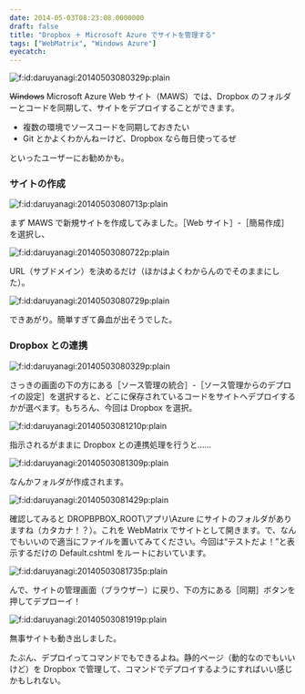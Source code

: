 ```yaml
---
date: 2014-05-03T08:23:08.0000000
draft: false
title: "Dropbox ＋ Microsoft Azure でサイトを管理する"
tags: ["WebMatrix", "Windows Azure"]
eyecatch: 
---
```

<p><span itemscope itemtype="http://schema.org/Photograph"><img src="20140503080329.png" alt="f:id:daruyanagi:20140503080329p:plain" title="f:id:daruyanagi:20140503080329p:plain" class="hatena-fotolife" itemprop="image"></span></p><p><del>Windows</del> Microsoft Azure Web サイト（MAWS）では、Dropbox のフォルダーとコードを同期して、サイトをデプロイすることができます。</p>

<ul>
<li>複数の環境でソースコードを同期しておきたい</li>
<li>Git とかよくわかんねーけど、Dropbox なら毎日使ってるぜ</li>
</ul><p>といったユーザーにお勧めかも。</p>

<div class="section">
<h3>サイトの作成</h3>
<p><span itemscope itemtype="http://schema.org/Photograph"><img src="20140503080713.png" alt="f:id:daruyanagi:20140503080713p:plain" title="f:id:daruyanagi:20140503080713p:plain" class="hatena-fotolife" itemprop="image"></span></p><p>まず MAWS で新規サイトを作成してみました。［Web サイト］-［簡易作成］を選択し、</p><p><span itemscope itemtype="http://schema.org/Photograph"><img src="20140503080722.png" alt="f:id:daruyanagi:20140503080722p:plain" title="f:id:daruyanagi:20140503080722p:plain" class="hatena-fotolife" itemprop="image"></span></p><p>URL（サブドメイン）を決めるだけ（ほかはよくわからんのでそのままにした）。</p><p><span itemscope itemtype="http://schema.org/Photograph"><img src="20140503080729.png" alt="f:id:daruyanagi:20140503080729p:plain" title="f:id:daruyanagi:20140503080729p:plain" class="hatena-fotolife" itemprop="image"></span></p><p>できあがり。簡単すぎて鼻血が出そうでした。</p>

</div>
<div class="section">
<h3>Dropbox との連携</h3>
<p><span itemscope itemtype="http://schema.org/Photograph"><img src="20140503080329.png" alt="f:id:daruyanagi:20140503080329p:plain" title="f:id:daruyanagi:20140503080329p:plain" class="hatena-fotolife" itemprop="image"></span></p><p>さっきの画面の下の方にある［ソース管理の統合］-［ソース管理からのデプロイの設定］を選択すると、どこに保存されているコードをサイトへデプロイするかが選べます。もちろん、今回は Dropbox を選択。</p><p><span itemscope itemtype="http://schema.org/Photograph"><img src="20140503081210.png" alt="f:id:daruyanagi:20140503081210p:plain" title="f:id:daruyanagi:20140503081210p:plain" class="hatena-fotolife" itemprop="image"></span></p><p>指示されるがままに Dropbox との連携処理を行うと……</p><p><span itemscope itemtype="http://schema.org/Photograph"><img src="20140503081309.png" alt="f:id:daruyanagi:20140503081309p:plain" title="f:id:daruyanagi:20140503081309p:plain" class="hatena-fotolife" itemprop="image"></span></p><p>なんかフォルダが作成されます。</p><p><span itemscope itemtype="http://schema.org/Photograph"><img src="20140503081429.png" alt="f:id:daruyanagi:20140503081429p:plain" title="f:id:daruyanagi:20140503081429p:plain" class="hatena-fotolife" itemprop="image"></span></p><p>確認してみると DROPBPBOX_ROOT\アプリ\Azure にサイトのフォルダがありますね（カタカナ！？）。これを WebMatrix でサイトとして開きます。で、なんでもいいので適当にファイルを置いてみてください。今回は“テストだよ！”と表示するだけの Default.cshtml をルートにおいています。</p><p><span itemscope itemtype="http://schema.org/Photograph"><img src="20140503081735.png" alt="f:id:daruyanagi:20140503081735p:plain" title="f:id:daruyanagi:20140503081735p:plain" class="hatena-fotolife" itemprop="image"></span></p><p>んで、サイトの管理画面（ブラウザー）に戻り、下の方にある［同期］ボタンを押してデプローイ！</p><p><span itemscope itemtype="http://schema.org/Photograph"><img src="20140503081919.png" alt="f:id:daruyanagi:20140503081919p:plain" title="f:id:daruyanagi:20140503081919p:plain" class="hatena-fotolife" itemprop="image"></span></p><p>無事サイトも動き出しました。</p><p>たぶん、デプロイってコマンドでもできるよね。静的ページ（動的なのでもいいけど）を Dropbox で管理して、コマンドでデプロイするようにすればいい感じかもしれない。</p>

</div>